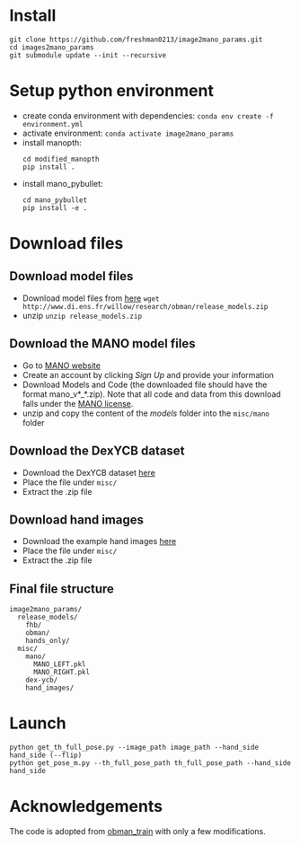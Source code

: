 # Install

```
git clone https://github.com/freshman0213/image2mano_params.git
cd images2mano_params
git submodule update --init --recursive
```


# Setup python environment

- create conda environment with dependencies: `conda env create -f environment.yml`
- activate environment: `conda activate image2mano_params`
- install manopth:
  ```
  cd modified_manopth
  pip install .
  ```
- install mano_pybullet:
  ```
  cd mano_pybullet
  pip install -e .
  ```

# Download files

## Download model files

- Download model files from [here](http://www.di.ens.fr/willow/research/obman/release_models.zip) `wget http://www.di.ens.fr/willow/research/obman/release_models.zip`
- unzip `unzip release_models.zip`

## Download the MANO model files

- Go to [MANO website](http://mano.is.tue.mpg.de/)
- Create an account by clicking *Sign Up* and provide your information
- Download Models and Code (the downloaded file should have the format mano_v*_*.zip). Note that all code and data from this download falls under the [MANO license](http://mano.is.tue.mpg.de/license).
- unzip and copy the content of the *models* folder into the `misc/mano` folder

## Download the DexYCB dataset

- Download the DexYCB dataset [here](https://drive.google.com/file/d/1YhbSyuWB4JpANorp2E6hwzaqqU7drEfy/view?usp=sharing)
- Place the file under `misc/`
- Extract the .zip file

## Download hand images

- Download the example hand images [here](https://drive.google.com/file/d/1uZQrjsguuNuaNLiqvvN8NOk-6iH_9O8b/view?usp=sharing)
- Place the file under `misc/`
- Extract the .zip file

## Final file structure
```
image2mano_params/
  release_models/
    fhb/
    obman/
    hands_only/
  misc/
    mano/
      MANO_LEFT.pkl
      MANO_RIGHT.pkl
    dex-ycb/
    hand_images/
```

# Launch

```
python get_th_full_pose.py --image_path image_path --hand_side hand_side (--flip)
python get_pose_m.py --th_full_pose_path th_full_pose_path --hand_side hand_side
```

# Acknowledgements

The code is adopted from [obman_train](https://github.com/hassony2/obman_train) with only a few modifications.